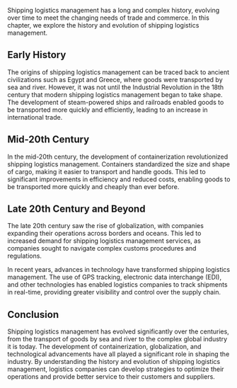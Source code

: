 

Shipping logistics management has a long and complex history, evolving over time to meet the changing needs of trade and commerce. In this chapter, we explore the history and evolution of shipping logistics management.

Early History
-------------

The origins of shipping logistics management can be traced back to ancient civilizations such as Egypt and Greece, where goods were transported by sea and river. However, it was not until the Industrial Revolution in the 18th century that modern shipping logistics management began to take shape. The development of steam-powered ships and railroads enabled goods to be transported more quickly and efficiently, leading to an increase in international trade.

Mid-20th Century
----------------

In the mid-20th century, the development of containerization revolutionized shipping logistics management. Containers standardized the size and shape of cargo, making it easier to transport and handle goods. This led to significant improvements in efficiency and reduced costs, enabling goods to be transported more quickly and cheaply than ever before.

Late 20th Century and Beyond
----------------------------

The late 20th century saw the rise of globalization, with companies expanding their operations across borders and oceans. This led to increased demand for shipping logistics management services, as companies sought to navigate complex customs procedures and regulations.

In recent years, advances in technology have transformed shipping logistics management. The use of GPS tracking, electronic data interchange (EDI), and other technologies has enabled logistics companies to track shipments in real-time, providing greater visibility and control over the supply chain.

Conclusion
----------

Shipping logistics management has evolved significantly over the centuries, from the transport of goods by sea and river to the complex global industry it is today. The development of containerization, globalization, and technological advancements have all played a significant role in shaping the industry. By understanding the history and evolution of shipping logistics management, logistics companies can develop strategies to optimize their operations and provide better service to their customers and suppliers.
